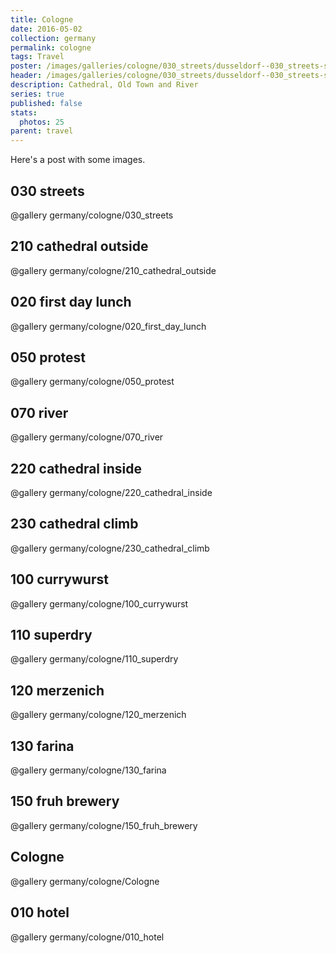 ```yaml
---
title: Cologne
date: 2016-05-02
collection: germany
permalink: cologne
tags: Travel
poster: /images/galleries/cologne/030_streets/dusseldorf--030_streets-s001-r4.jpg
header: /images/galleries/cologne/030_streets/dusseldorf--030_streets-s001-r4.jpg
description: Cathedral, Old Town and River
series: true
published: false
stats:
  photos: 25
parent: travel
---
```



Here's a post with some images.


## 030 streets

@gallery germany/cologne/030_streets


## 210 cathedral outside

@gallery germany/cologne/210_cathedral_outside


## 020 first day lunch

@gallery germany/cologne/020_first_day_lunch


## 050 protest

@gallery germany/cologne/050_protest


## 070 river

@gallery germany/cologne/070_river


## 220 cathedral inside

@gallery germany/cologne/220_cathedral_inside


## 230 cathedral climb

@gallery germany/cologne/230_cathedral_climb


## 100 currywurst

@gallery germany/cologne/100_currywurst


## 110 superdry

@gallery germany/cologne/110_superdry


## 120 merzenich

@gallery germany/cologne/120_merzenich


## 130 farina

@gallery germany/cologne/130_farina


## 150 fruh brewery

@gallery germany/cologne/150_fruh_brewery


## Cologne

@gallery germany/cologne/Cologne


## 010 hotel

@gallery germany/cologne/010_hotel
